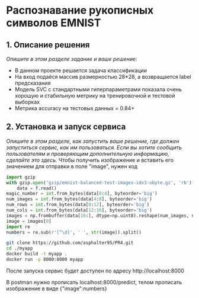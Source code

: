 # Распознавание рукописных символов EMNIST

## 1. Описание решения
_Опишите в этом разделе задание и ваше решение:_
- В данном проекте решается задача классификации
- На вход подаёся массив размерностью 28*28, а возвращается label предсказания
- Модель SVC с стандартными гиперпараметрами показала очень хорошую и стабильную метрику на тренировочной и тестовой выборках
- Метрика accuracy на тестовых данных = 0.84+


## 2. Установка и запуск сервиса

_Опишите в этом разделе, как запустить ваше решение, где должен запуститься сервис, как им пользоваться. Если вы хотите сообщить пользователям и проверяющим дополнительную информацию, сделайте это здесь._
Чтобы получить изображение и вставить его значением для отправки в поле "image", нужен код
```python
import gzip
with gzip.open('gzip/emnist-balanced-test-images-idx3-ubyte.gz', 'rb') as f:
    data = f.read()
magic_number = int.from_bytes(data[0:4], byteorder='big')
num_images = int.from_bytes(data[4:8], byteorder='big')
num_rows = int.from_bytes(data[8:12], byteorder='big')
num_cols = int.from_bytes(data[12:16], byteorder='big')
images = np.frombuffer(data[16:], dtype=np.uint8).reshape(num_images, num_rows, num_cols)
image = images[0]
import re
numbers = re.sub(r'[^\d]', ' ', str(image)).split()
```
```bash
git clone https://github.com/asphalter95/PR4.git
cd ./myapp
docker build -t myapp .
docker run -p 8000:8000 myapp
```
После запуска сервис будет доступен по адресу http://localhost:8000

В postman нужно прописать localhost:8000/predict, телом прописать изображение в виде
{"image":numbers}